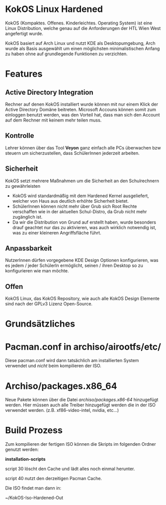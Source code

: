 # KokOS Linux Hardened

KokOS (Kompaktes. Offenes. Kinderleichtes. Operating System) ist eine Linux Distribution, welche genau auf die Anforderungen der HTL Wien West angefertigt wurde.

KokOS basiert auf Arch Linux und nutzt KDE als Desktopumgebung, Arch wurde als Basis ausgewählt um einen möglichsten minimalistischen Anfang zu haben ohne auf grundlegende Funktionen zu verzichten. 

# Features

## Active Directory Integration

Rechner auf denen KokOS installiert wurde können mit nur einem Klick der Active Directory Domäne beitreten. Microsoft Accouns können somit zum einloggen benutzt werden, was den Vorteil hat, dass man sich den Account auf dem Rechner mit keinem mehr teilen muss.

## Kontrolle

Lehrer können über das Tool **Veyon** ganz einfach alle PCs überwachen bzw steuern um sicherzustellen, dass SchülerInnen jederzeit arbeiten.

## Sicherheit

KokOS setzt mehrere Maßnahmen um die Sicherheit an den Schulrechnern zu gewährleisten

* KokOS wird standardmäßig mit dem Hardened Kernel ausgeliefert, welcher von Haus aus deutlich erhöhte Sicherheit bietet.
* SchülerInnen können nicht mehr über Grub sich Root Rechte verschaffen wie in der aktuellen Schul-Distro, da Grub nicht mehr zugänglich ist.
* Da wir die Distribution von Grund auf erstellt haben, wurde besonders drauf geachtet nur das zu aktivieren, was auch wirklich notwendig ist, was zu einer kleineren Angriffsfläche führt.

## Anpassbarkeit

NutzerInnen dürfen vorgegebene KDE Design Optionen konfigurieren, was es jedem / jeder SchülerIn ermöglicht, seinen / ihren Desktop so zu konfigurieren wie man möchte.

## Offen

KokOS Linux, das KokOS Repository, wie auch alle KokOS Design Elemente sind nach der GPLv3 Lizenz Open-Source. 

# Grundsätzliches

# Pacman.conf in archiso/airootfs/etc/

Diese pacman.conf wird dann tatsächlich am installierten System verwendet und *nicht* beim kompilieren der ISO. 


# Archiso/packages.x86_64

Neue Pakete können über die Datei *archiso/packages.x86-64* hinzugefügt werden. 
Hier müssen auch alle Treiber hinzugefügt werden die in der ISO verwendet werden. (z.B. xf86-video-intel, nvidia, etc...)


# Build Prozess


Zum kompilieren der fertigen ISO können die Skripts im folgenden Ordner genutzt werden:

<b>installation-scripts</b>

script 30 löscht den Cache und lädt alles noch einmal herunter.

script 40 nutzt den derzeitigen Pacman Cache.

Die ISO findet man dann in:

 ~/KokOS-Iso-Hardened-Out
